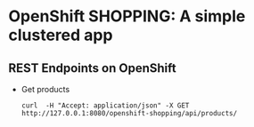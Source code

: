OpenShift SHOPPING: A simple clustered app
==============================


REST Endpoints on OpenShift
-------------------

* Get products

  ```
  curl  -H "Accept: application/json" -X GET http://127.0.0.1:8080/openshift-shopping/api/products/
  ```
